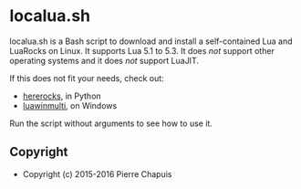 # localua.sh

localua.sh is a Bash script to download and install a self-contained Lua and
LuaRocks on Linux. It supports Lua 5.1 to 5.3. It does *not* support other
operating systems and it does *not* support LuaJIT.

If this does not fit your needs, check out:

- [hererocks](https://github.com/mpeterv/hererocks), in Python
- [luawinmulti](https://github.com/Tieske/luawinmulti), on Windows

Run the script without arguments to see how to use it.

## Copyright

- Copyright (c) 2015-2016 Pierre Chapuis
